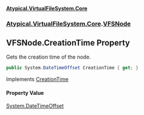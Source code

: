 #### [Atypical.VirtualFileSystem.Core](VirtualFileSystem.md 'VirtualFileSystem')
### [Atypical.VirtualFileSystem.Core](VirtualFileSystem.md#Atypical.VirtualFileSystem.Core 'Atypical.VirtualFileSystem.Core').[VFSNode](VFSNode.md 'Atypical.VirtualFileSystem.Core.VFSNode')

## VFSNode.CreationTime Property

Gets the creation time of the node.

```csharp
public System.DateTimeOffset CreationTime { get; }
```

Implements [CreationTime](IVirtualFileSystemNode.CreationTime.md 'Atypical.VirtualFileSystem.Core.Contracts.IVirtualFileSystemNode.CreationTime')

#### Property Value
[System.DateTimeOffset](https://docs.microsoft.com/en-us/dotnet/api/System.DateTimeOffset 'System.DateTimeOffset')